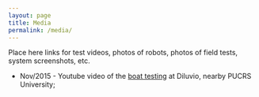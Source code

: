 ```yaml
---
layout: page
title: Media
permalink: /media/
---
```


Place here links for test videos, photos of robots, photos of field tests, system screenshots, etc.

- Nov/2015 - Youtube video of the [boat testing](https://www.youtube.com/watch?v=oUJLjZ63BJ4&t=1s) at Diluvio, nearby PUCRS University; 
